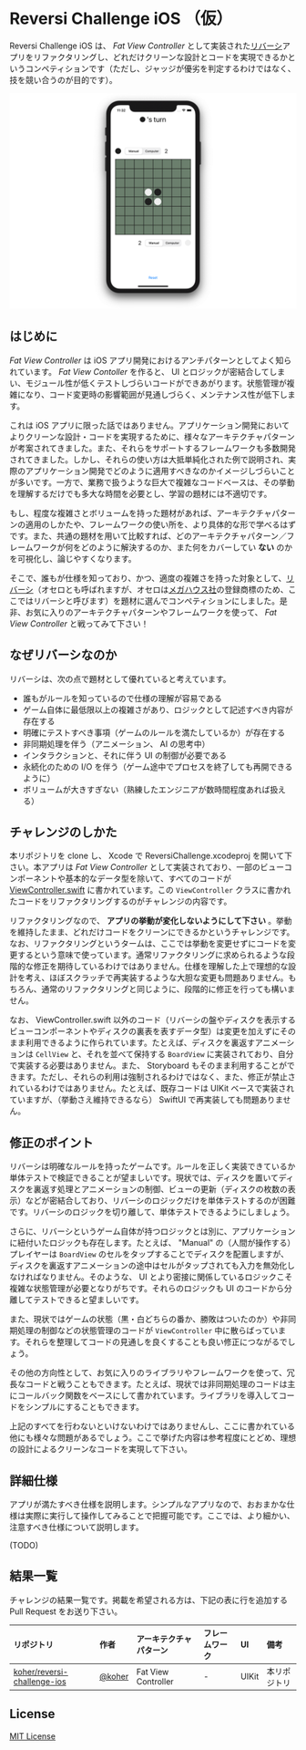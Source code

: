 # Reversi Challenge iOS （仮）

Reversi Challenge iOS は、 _Fat View Controller_ として実装された[リバーシ](https://en.wikipedia.org/wiki/Reversi)アプリをリファクタリングし、どれだけクリーンな設計とコードを実現できるかというコンペティションです（ただし、ジャッジが優劣を判定するわけではなく、技を競い合うのが目的です）。

![アプリのスクリーンショット](Screenshot.png)

## はじめに

_Fat View Controller_ は iOS アプリ開発におけるアンチパターンとしてよく知られています。 _Fat View Contoller_ を作ると、 UI とロジックが密結合してしまい、モジュール性が低くテストしづらいコードができあがります。状態管理が複雑になり、コード変更時の影響範囲が見通しづらく、メンテナンス性が低下します。

これは iOS アプリに限った話ではありません。アプリケーション開発においてよりクリーンな設計・コードを実現するために、様々なアーキテクチャパターンが考案されてきました。また、それらをサポートするフレームワークも多数開発されてきました。しかし、それらの使い方は大抵単純化された例で説明され、実際のアプリケーション開発でどのように適用すべきなのかイメージしづらいことが多いです。一方で、業務で扱うような巨大で複雑なコードベースは、その挙動を理解するだけでも多大な時間を必要とし、学習の題材には不適切です。

もし、程度な複雑さとボリュームを持った題材があれば、アーキテクチャパターンの適用のしかたや、フレームワークの使い所を、より具体的な形で学べるはずです。また、共通の題材を用いて比較すれば、どのアーキテクチャパターン／フレームワークが何をどのように解決するのか、また何をカバーしてい **ない** のかを可視化し、論じやすくなります。

そこで、誰もが仕様を知っており、かつ、適度の複雑さを持った対象として、[リバーシ](https://en.wikipedia.org/wiki/Reversi)（オセロとも呼ばれますが、オセロは[メガハウス社](https://www.megahouse.co.jp/)の登録商標のため、ここではリバーシと呼びます）を題材に選んでコンペティションにしました。是非、お気に入りのアーキテクチャパターンやフレームワークを使って、 _Fat View Controller_ と戦ってみて下さい！

## なぜリバーシなのか

リバーシは、次の点で題材として優れていると考えています。

- 誰もがルールを知っているので仕様の理解が容易である
- ゲーム自体に最低限以上の複雑さがあり、ロジックとして記述すべき内容が存在する
- 明確にテストすべき事項（ゲームのルールを満たしているか）が存在する
- 非同期処理を伴う（アニメーション、 AI の思考中）
- インタラクションと、それに伴う UI の制御が必要である
- 永続化のための I/O を伴う（ゲーム途中でプロセスを終了しても再開できるように）
- ボリュームが大きすぎない（熟練したエンジニアが数時間程度あれば扱える）

## チャレンジのしかた

本リポジトリを clone し、 Xcode で ReversiChallenge.xcodeproj を開いて下さい。本アプリは _Fat View Controller_ として実装されており、一部のビューコンポーネントや基本的なデータ型を除いて、すべてのコードが [ViewController.swift](ReversiChallenge/ViewController.swift) に書かれています。この `ViewController` クラスに書かれたコードをリファクタリングするのがチャレンジの内容です。

リファクタリングなので、 **アプリの挙動が変化しないようにして下さい** 。挙動を維持したまま、どれだけコードをクリーンにできるかというチャレンジです。なお、リファクタリングというタームは、ここでは挙動を変更せずにコードを変更するという意味で使っています。通常リファクタリングに求められるような段階的な修正を期待しているわけではありません。仕様を理解した上で理想的な設計を考え、ほぼスクラッチで再実装するような大胆な変更も問題ありません。もちろん、通常のリファクタリングと同じように、段階的に修正を行っても構いません。

なお、 ViewController.swift 以外のコード（リバーシの盤やディスクを表示するビューコンポーネントやディスクの裏表を表すデータ型）は変更を加えずにそのまま利用できるように作られています。たとえば、ディスクを裏返すアニメーションは `CellView` と、それを並べて保持する `BoardView` に実装されており、自分で実装する必要はありません。また、 Storyboard もそのまま利用することができます。ただし、それらの利用は強制されるわけではなく、また、修正が禁止されているわけではありません。たとえば、既存コードは UIKit ベースで実装されていますが、（挙動さえ維持できるなら） SwiftUI で再実装しても問題ありません。

## 修正のポイント

リバーシは明確なルールを持ったゲームです。ルールを正しく実装できているか単体テストで検証できることが望ましいです。現状では、ディスクを置いてディスクを裏返す処理とアニメーションの制御、ビューの更新（ディスクの枚数の表示）などが密結合しており、リバーシのロジックだけを単体テストするのが困難です。リバーシのロジックを切り離して、単体テストできるようにしましょう。

さらに、リバーシというゲーム自体が持つロジックとは別に、アプリケーションに紐付いたロジックも存在します。たとえば、 "Manual" の（人間が操作する）プレイヤーは `BoardView` のセルをタップすることでディスクを配置しますが、ディスクを裏返すアニメーションの途中はセルがタップされても入力を無効化しなければなりません。そのような、 UI とより密接に関係しているロジックこそ複雑な状態管理が必要となりがちです。それらのロジックも UI のコードから分離してテストできると望ましいです。

また、現状ではゲームの状態（黒・白どちらの番か、勝敗はついたのか）や非同期処理の制御などの状態管理のコードが `ViewController` 中に散らばっています。それらを整理してコードの見通しを良くすることも良い修正につながるでしょう。

その他の方向性として、お気に入りのライブラリやフレームワークを使って、冗長なコードと戦うこともできます。たとえば、現状では非同期処理のコードは主にコールバック関数をベースにして書かれています。ライブラリを導入してコードをシンプルにすることもできます。

上記のすべてを行わないといけないわけではありませんし、ここに書かれている他にも様々な問題があるでしょう。ここで挙げた内容は参考程度にとどめ、理想の設計によるクリーンなコードを実現して下さい。

## 詳細仕様

アプリが満たすべき仕様を説明します。シンプルなアプリなので、おおまかな仕様は実際に実行して操作してみることで把握可能です。ここでは、より細かい、注意すべき仕様について説明します。

(TODO)

## 結果一覧

チャレンジの結果一覧です。掲載を希望される方は、下記の表に行を追加する Pull Request をお送り下さい。

| リポジトリ | 作者 | アーキテクチャパターン | フレームワーク | UI | 備考 |
|:--|:--|:--|:--|:--|:--|
| [koher/reversi-challenge-ios](https://github.com/koher/reversi-challenge-ios) | [@koher](https://github.com/koher) | Fat View Controller | - | UIKit | 本リポジトリ |

## License

[MIT License](LICENSE)